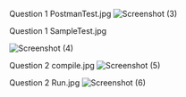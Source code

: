 Question 1
     PostmanTest.jpg
     ![Screenshot (3)](https://github.com/user-attachments/assets/c0af5f85-deb9-444c-99cd-1e58db189cab)
     
Question 1
     SampleTest.jpg
     
![Screenshot (4)](https://github.com/user-attachments/assets/06f3b96e-db47-4549-b82b-a6e750652df2)

Question 2
     compile.jpg
     ![Screenshot (5)](https://github.com/user-attachments/assets/805f5769-7d4c-4217-a0bd-5430cdbb51af)

Question 2
     Run.jpg
     ![Screenshot (6)](https://github.com/user-attachments/assets/1cb90887-79b1-48f5-a767-5bc3e35c280b)
     
     
